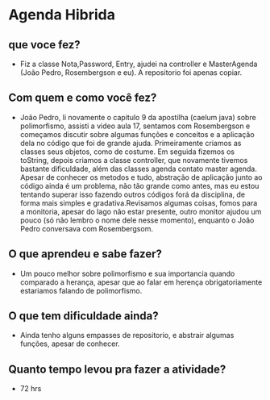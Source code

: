 # Agenda Hibrida

##  que voce fez?

- Fiz a classe Nota,Password, Entry, ajudei na controller e MasterAgenda (João Pedro, Rosembergson e eu). A repositorio foi apenas copiar.

## Com quem e como você fez?

- João Pedro, li novamente o capitulo 9 da apostilha (caelum java) sobre polimorfismo, assisti a video aula 17, sentamos com Rosembergson e começamos discutir sobre algumas funções e conceitos e a aplicação dela no código que foi de grande ajuda.
Primeiramente criamos as classes seus objetos, como de costume. Em seguida fizemos os toString, depois criamos a classe controller, que novamente tivemos bastante dificuldade, além das classes agenda contato master agenda.
Apesar de conhecer os metodos e tudo, abstração de aplicação junto ao código ainda é um problema, não tão grande como antes, mas eu estou tentando superar isso fazendo outros códigos forá da disciplina, de forma mais simples e gradativa.Revisamos algumas coisas, fomos para a monitoria, apesar do Iago não estar presente, outro monitor ajudou um pouco (só não lembro o nome dele nesse momento), enquanto o João Pedro conversava com Rosembergsom.

## O que aprendeu e sabe fazer?

- Um pouco melhor sobre polimorfismo e sua importancia quando comparado a herança, apesar que ao falar em herença obrigatoriamente estariamos falando de polimorfismo.

## O que tem dificuldade ainda?

- Ainda tenho alguns empasses de repositorio, e abstrair algumas funções, apesar de conhecer.


## Quanto tempo levou pra fazer a atividade?

-  72 hrs

